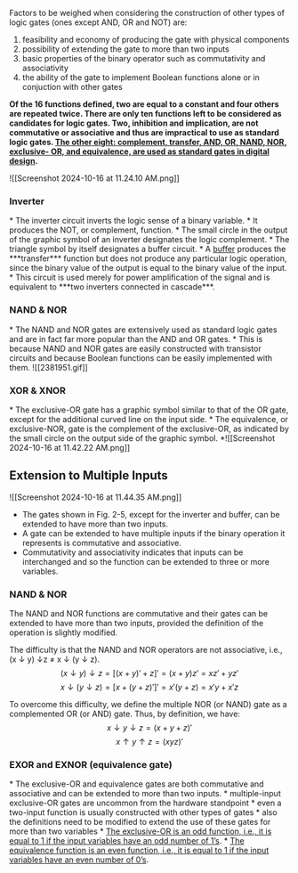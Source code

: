 Factors to be weighed when considering the construction of other types of logic gates (ones except AND, OR and NOT) are:
1. feasibility and economy of producing the gate with physical components
2. possibility of extending the gate to more than two inputs
3. basic properties of the binary operator such as commutativity and associativity
4. the ability of the gate to implement Boolean functions alone or in conjuction with other gates

**Of the 16 functions defined, two are equal to a constant and four others are repeated twice. There are only ten functions left to be considered as candidates for logic gates. Two, inhibition and implication, are not commutative or associative and thus are impractical to use as standard logic gates. <u>The other eight: complement, transfer, AND, OR, NAND, NOR, exclusive- OR, and equivalence, are used as standard gates in digital design</u>.**

![[Screenshot 2024-10-16 at 11.24.10 AM.png]]

<h3>Inverter</h3>
* The inverter circuit inverts the logic sense of a binary variable.
* It produces the NOT, or complement, function.
* The small circle in the output of the graphic symbol of an inverter designates the logic complement.
* The triangle symbol by itself designates a buffer circuit.
* A <u>buffer</u> produces the ***transfer*** function but does not produce any particular logic operation, since the binary value of the output is equal to the binary value of the input.
* This circuit is used merely for power amplification of the signal and is equivalent to ***two inverters connected in cascade***.

<h3>NAND & NOR </h3>
* The NAND and NOR gates are extensively used as standard logic gates and are in fact far more popular than the AND and OR gates.
* This is because NAND and NOR gates are easily constructed with transistor circuits and because Boolean functions can be easily implemented with them.
![[2381951.gif]]

<h3>XOR & XNOR</h3>
* The exclusive-OR gate has a graphic symbol similar to that of the OR gate, except for the additional curved line on the input side.
* The equivalence, or exclusive-NOR, gate is the complement of the exclusive-OR, as indicated by the small circle on the output side of the graphic symbol.
*![[Screenshot 2024-10-16 at 11.42.22 AM.png]]

<h2>Extension to Multiple Inputs</h2>
![[Screenshot 2024-10-16 at 11.44.35 AM.png]]

* The gates shown in Fig. 2-5, except for the inverter and buffer, can be extended to have more than two inputs.
* A gate can be extended to have multiple inputs if the binary operation it represents is commutative and associative.
* Commutativity and associativity indicates that inputs can be interchanged and so the function can be extended to three or more variables.

<h3>NAND & NOR</h3>
The NAND and NOR functions are commutative and their gates can be extended to have more than two inputs, provided the definition of the operation is slightly modified.

The difficulty is that the NAND and NOR operators are not associative, i.e., (x ↓ y) ↓z ≠ x ↓ (y ↓ z).
$$(x ↓ y) ↓z = [(x + y)' + z]' = (x + y)z' = xz' + yz'$$
$$x ↓ (y ↓ z) = [x + (y + z)']' = x'(y + z) = x'y + x'z$$

To overcome this difficulty, we define the multiple NOR (or NAND) gate as a complemented OR (or AND) gate. Thus, by definition, we have:
$$x ↓ y ↓ z = (x + y + z)'$$
$$x ↑ y ↑ z = (xyz)'$$
<h3>EXOR and EXNOR (equivalence gate)</h3>
* The exclusive-OR and equivalence gates are both commutative and associative and can be extended to more than two inputs.
* multiple-input exclusive-OR gates are uncommon from the hardware standpoint
* even a two-input function is usually constructed with other types of gates
* also the definitions need to be modified to extend the use of these gates for more than two variables
* <u>The exclusive-OR is an odd function, i.e., it is equal to 1 if the input variables have an odd number of 1’s</u>.
* <u>The equivalence function is an even function, i.e., it is equal to 1 if the input variables have an even number of 0’s</u>.